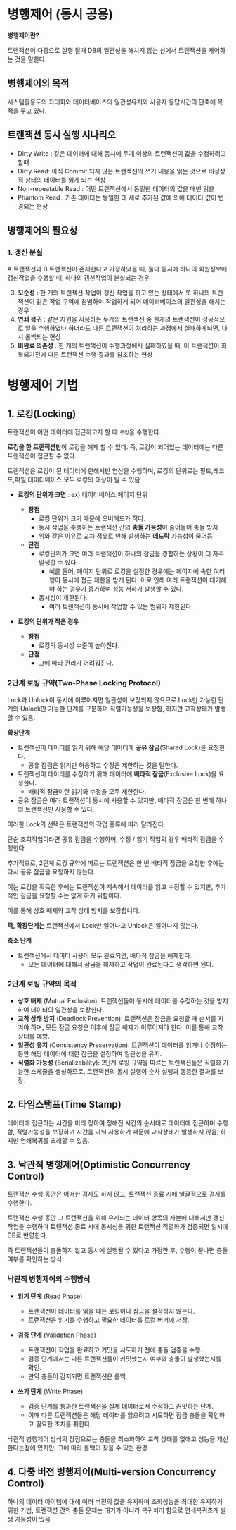 # 병행제어 (동시 공용)

**병행제어란?**

트랜잭션이 다중으로 실행 될때 DB의 일관성을 해치지 않는 선에서 트랜잭션을 제어하는 것을 말한다.

## 병행제어의 목적
시스템활용도의 최대화와 데이터베이스의 일관성유지와 사용자 응답시간의 단축에 목적을 두고 있다.

## 트랜잭션 동시 실행 시나리오
- Dirty Write : 같은 데이터에 대해 동시에 두개 이상의 트랜잭션이 값을 수정하려고 할때
- Dirty Read: 아직 Commit 되지 않은 트랜잭션의 쓰기 내용을 읽는 것으로 비정상적 상태의 데이터를 읽게 되는 현상
- Non-repeatable Read : 어떤 트랜잭션에서 동일한 데이터의 값을 매번 읽을 
- Phantom Read : 기존 데이터는 동일한 데 새로 추가된 값에 의해 데이터 값이 변경되는 현상

## 병행제어의 필요성
### 1. 갱신 분실
A 트랜잭션과 B 트랜잭션이 존재한다고 가정하였을 때, 둘다 동시에 하나의 회원정보에 갱신작업을 수행할 때, 하나의 갱신작업이 분실되는 경우


3. **모순성** : 한 개의 트랜잭션 작업이 갱신 작업을 하고 있는 상태에서 또 하나의 트랜잭션이 같은 작업 구역에 침범하여 작업하게 되어 데이터베이스의 일관성을 해치는 경우
4. **연쇄 복귀** : 같은 자원을 사용하는 두개의 트랜잭션 중 한개의 트랜잭션이 성공적으로 일을 수행하였다 하더라도 다른 트랜잭션이 처리하는 과정에서 실패하게되면, 다시 롤백되는 현상
5. **비완료 의존성** : 한 개의 트랜잭션이 수행과정에서 실패하였을 때, 이 트랜잭션이 회복되기전에 다른 트랜잭션 수행 결과를 참조하는 현상

# 병행제어 기법

## 1. 로킹(Locking)
트랜잭션이 어떤 데이터에 접근하고자 할 때 `로킹`을 수행한다.

**로킹을 한 트랜잭션만**이 로킹을 해제 할 수 있다. 즉, 로킹이 되어있는 데이터에는 다른 트랜잭션이 접근할 수 없다.

트랜잭션은 로킹이 된 데이터에 한해서만 연산을 수행하며, 로킹의 단위로는 필드,레코드,파일,데이터베이스 모두 로킹의 대상이 될 수 있음

- **로킹의 단위가 크면** : ex) 데이터베이스,페이지 단위
  - **장점**
    - 로킹 단위가 크기 때문에 오버헤드가 적다.
    - 동시 작업을 수행하는 트랜잭션 간의 **충돌 가능성**이 줄어들어 충돌 방지
    - 위와 같은 이유로 교차 점유로 인해 발생하는 **데드락** 가능성이 줄어듬
  - **단점**
    - 로킹단위가 크면 여러 트랜잭션이 하나의 잠금을 경합하는 상황이 더 자주 발생할 수 있다.
      - 예를 들어, 페이지 단위로 로킹을 설정한 경우에는 페이지에 속한 여러 행이 동시에 접근 제한을 받게 된다. 이로 인해 여러 트랜잭션이 대기해야 하는 경우가 증가하여 성능 저하가 발생할 수 있다.
    - 동시성이 제한된다.
      - 여러 트랜잭션이 동시에 작업할 수 있는 범위가 제한된다.
  
- **로킹의 단위가 작은 경우**
  - **장점**
    - 로킹의 동시성 수준이 높아진다.
  - **단점**
    - 그에 따라 관리가 어려워진다.

### 2단계 로킹 규약(Two-Phase Locking Protocol)

Lock과 Unlock이 동시에 이루어지면 일관성이 보장되지 않으므로 Lock만 가능한 단계와 Unlock만 가능한 단계를 구분하며 직렬가능성을 보장함, 하지만 교착상태가 발생할 수 있음.

**확장단계**
- 트랜잭션이 데이터를 읽기 위해 해당 데이터에 **공유 잠금**(Shared Lock)을 요청한다. 
  - 공유 잠금은 읽기만 허용하고 수정은 제한하는 것을 말한다.
- 트랜잭션이 데이터를 수정하기 위해 데이터에 **배타적 잠금**(Exclusive Lock)을 요청한다.
  - 배타적 잠금이란 읽기와 수정을 모두 제한한다.
- 공유 잠금은 여러 트랜잭션이 동시에 사용할 수 있지만, 배타적 잠금은 한 번에 하나의 트랜잭션만 사용할 수 있다.

이러한 Lock의 선택은 트랜잭션의 작업 종류에 따라 달라진다.

단순 조회작업이라면 공유 잠금을 수행하며, 수정 / 읽기 작업의 경우 배타적 잠금을 수행한다.

추가적으로, 2단계 로킹 규약에 따르는 트랜잭션은 한 번 배타적 잠금을 요청한 후에는 다시 공유 잠금을 요청하지 않는다.

이는 로킹을 획득한 후에는 트랜잭션이 계속해서 데이터를 읽고 수정할 수 있지만, 추가적인 잠금을 요청할 수는 없게 하기 위함이다.

이를 통해 상호 배제와 교착 상태 방지를 보장합니다.

**즉, 확장단계는** 트랜잭션에서 Lock만 일어나고 Unlock은 일어나지 않는다.

**축소 단계**
- 트랜잭션에서 데이터 사용이 모두 완료되면, 배타적 잠금을 해제한다.
  - 모든 데이터에 대해서 잠금을 해제하고 작업이 완료된다고 생각하면 된다.

### 2단계 로킹 규약의 목적

- **상호 배제** (Mutual Exclusion): 트랜잭션들이 동시에 데이터를 수정하는 것을 방지하여 데이터의 일관성을 보장한다.
- **교착 상태 방지** (Deadlock Prevention): 트랜잭션은 잠금을 요청할 때 순서를 지켜야 하며, 모든 잠금 요청은 이후에 잠금 해제가 이루어져야 한다. 이를 통해 교착 상태를 예방.
- **일관성 유지** (Consistency Preservation): 트랜잭션이 데이터를 읽거나 수정하는 동안 해당 데이터에 대한 잠금을 설정하여 일관성을 유지.
- **직렬화 가능성** (Serializability): 2단계 로킹 규약을 따르는 트랜잭션들은 직렬화 가능한 스케줄을 생성하므로, 트랜잭션의 동시 실행이 순차 실행과 동등한 결과를 보장.

## 2. 타임스탬프(Time Stamp)
데이터에 접근하는 시간을 미리 정하여 정해진 시간의 순서대로 데이터에 접근하며 수행함, 직렬가능성을 보장하며 시간을 나눠 사용하기 때문에 교착상태가 발생하지 않음, 하지만 연쇄복귀를 초래할 수 있음.

## 3. 낙관적 병행제어(Optimistic Concurrency Control)
트랜잭션 수행 동안은 어떠한 검사도 하지 않고, 트랜잭션 종료 시에 일괄적으로 검사를 수행한다.

트랜잭션 수행 동안 그 트랜잭션을 위해 유지되는 데이터 항목의 사본에 대해서만 갱신작업을 수행하며 트랜잭션 종료 시에 동시성을 위한 트랜잭션 직렬화가 검증되면 일시에 DB로 반영한다.

즉 트랜잭션들이 충돌하지 않고 동시에 실행될 수 있다고 가정한 후, 수행이 끝나면 충돌 여부를 확인하는 방식

### 낙관적 병행제어의 수행방식
- **읽기 단계** (Read Phase)
  - 트랜잭션이 데이터를 읽을 때는 로킹이나 잠금을 설정하지 않는다.
  - 트랜잭션은 읽기를 수행하고 필요한 데이터를 로컬 버퍼에 저장.

- **검증 단계** (Validation Phase)
  - 트랜잭션이 작업을 완료하고 커밋을 시도하기 전에 충돌 검증을 수행.
  - 검증 단계에서는 다른 트랜잭션들이 커밋했는지 여부와 충돌이 발생했는지를 확인.
  - 만약 충돌이 감지되면 트랜잭션은 롤백. 

- **쓰기 단계** (Write Phase)
  - 검증 단계를 통과한 트랜잭션을 실제 데이터로서 수정하고 커밋하는 단계.
  - 이때 다른 트랜잭션들은 해당 데이터를 읽으려고 시도하면 잠금 충돌을 확인하고 필요한 조치를 취한다.

낙관적 병행제어 방식의 장점으로는 충돌을 최소화하여 교착 상태를 없애고 성능을 개선한다는점에 있지만, 그에 따라 롤백이 잦을 수 있는 환경

## 4. 다중 버전 병행제어(Multi-version Concurrency Control)
하나의 데이터 아이템에 대해 여러 버전의 값을 유지하며 조회성능을 최대한 유지하기 위한 기법, 트랜잭션 간의 충돌 문제는 대기가 아니라 복귀처리 함으로 연쇄복귀초래 발생 가능성이 있음